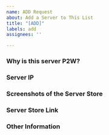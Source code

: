 ```yaml
---
name: ADD Request
about: Add a Server to This List
title: "[ADD]"
labels: add
assignees: ''

---
```


### Why is this server P2W? 

### Server IP

### Screenshots of the Server Store

### Server Store Link

### Other Information

